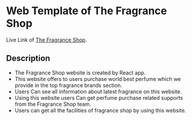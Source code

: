 # Web Template of The Fragrance Shop

Live Link of  [The Fragrance Shop](https://fragrance-shop.web.app/home).

## Description

* The Fragrance Shop website is created by React app.
* This website offers to users purchase world best perfume which we provide in the top fragrance brands section.
* Users Can see all information about latest fragrance on this website.
* Using this website users Can get perfume purchase related supports from the Fragrance Shop team.
* Users can get all the facilities of fragrance shop by using this website. 

